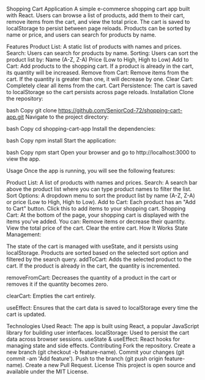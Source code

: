 Shopping Cart Application
A simple e-commerce shopping cart app built with React. Users can browse a list of products, add them to their cart, remove items from the cart, and view the total price. The cart is saved to localStorage to persist between page reloads. Products can be sorted by name or price, and users can search for products by name.

Features
Product List: A static list of products with names and prices.
Search: Users can search for products by name.
Sorting: Users can sort the product list by:
Name (A-Z, Z-A)
Price (Low to High, High to Low)
Add to Cart: Add products to the shopping cart. If a product is already in the cart, its quantity will be increased.
Remove from Cart: Remove items from the cart. If the quantity is greater than one, it will decrease by one.
Clear Cart: Completely clear all items from the cart.
Cart Persistence: The cart is saved to localStorage so the cart persists across page reloads.
Installation
Clone the repository:

bash
Copy
git clone https://github.com/SeniorCod-72/shopping-cart-app.git
Navigate to the project directory:

bash
Copy
cd shopping-cart-app
Install the dependencies:

bash
Copy
npm install
Start the application:

bash
Copy
npm start
Open your browser and go to http://localhost:3000 to view the app.

Usage
Once the app is running, you will see the following features:

Product List: A list of products with names and prices.
Search: A search bar above the product list where you can type product names to filter the list.
Sort Options: A dropdown menu to sort the product list by name (A-Z, Z-A) or price (Low to High, High to Low).
Add to Cart: Each product has an "Add to Cart" button. Click this to add items to your shopping cart.
Shopping Cart: At the bottom of the page, your shopping cart is displayed with the items you've added. You can:
Remove items or decrease their quantity.
View the total price of the cart.
Clear the entire cart.
How It Works
State Management:

The state of the cart is managed with useState, and it persists using localStorage.
Products are sorted based on the selected sort option and filtered by the search query.
addToCart: Adds the selected product to the cart. If the product is already in the cart, the quantity is incremented.

removeFromCart: Decreases the quantity of a product in the cart or removes it if the quantity becomes zero.

clearCart: Empties the cart entirely.

useEffect: Ensures that the cart data is saved to localStorage every time the cart is updated.

Technologies Used
React: The app is built using React, a popular JavaScript library for building user interfaces.
localStorage: Used to persist the cart data across browser sessions.
useState & useEffect: React hooks for managing state and side effects.
Contributing
Fork the repository.
Create a new branch (git checkout -b feature-name).
Commit your changes (git commit -am 'Add feature').
Push to the branch (git push origin feature-name).
Create a new Pull Request.
License
This project is open source and available under the MIT License.

